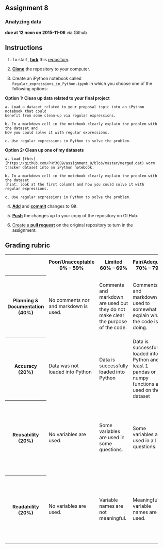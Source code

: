 ## Assignment 8
### Analyzing data
**due at 12 noon on 2015-11-06** via Github

## Instructions

1. To start, [**fork**](https://guides.github.com/activities/forking/) this [repository](https://github.com/PHY3009/assignment_8).

2. [**Clone**](http://gitref.org/creating/#clone) the repository to your computer.

3. Create an iPython notebook called `Regular_expressions_in_Python.ipynb` in which you 
choose one of the following options:
	
**Option 1: Clean up data related to your final project**	

	a. Load a dataset related to your proposal topic into an iPython notebook that could 
	benefit from some clean-up via regular expressions.
	
	b. In a markdown cell in the notebook clearly explain the problem with the dataset and
	how you could solve it with regular expressions.
	
	c. Use regular expressions in Python to solve the problem.

**Option 2: Clean up one of my datasets**	

	a. Load [this](https://github.com/PHY3009/assignment_8/blob/master/merged.dat) worm tracker dataset into an iPython notebook.
	
	b. In a markdown cell in the notebook clearly explain the problem with the dataset 
	(hint: look at the first column) and how you could solve it with regular expressions.
	
	c. Use regular expressions in Python to solve the problem.

4. [**Add**](http://gitref.org/basic/#add) and [**commit**](http://gitref.org/basic/#commit) 
changes to Git.

6. [**Push**](http://gitref.org/remotes/#push) the changes up to your copy of the 
repository on GitHub.

7. [Create a **pull request**](https://help.github.com/articles/creating-a-pull-request/) 
on the original repository to turn in the assignment.


## Grading rubric

<table>
  <tr>
    <th></td>
    <th>Poor/Unacceptable 0% – 59%</td> 
    <th>Limited 60% – 69%</td> 
    <th>Fair/Adequate 70% – 79%</td> 
    <th>Good 80% – 89%</td> 
    <th>Exceptional 90% – 100%</td> 
  </tr>
  <tr>
    <th>Planning & Documentation (40%)</td>
    <td>No comments nor and markdown is used.</td> 
    <td>Comments and markdown are used but they do not make clear the purpose of the code.</td> 
    <td>Comments and markdown are used to somewhat explain what the code is doing.</td> 
    <td>Comments and markdown are used well to clearly explain what the code is doing.</td> 
    <td>Comments and markdown are used exceptionally well to clearly explain what code is doing.</td> 
  </tr>
  <tr>
    <th>Accuracy (20%)</td>
    <td>Data was not loaded into Python</td> 
    <td>Data is successfully loaded into Python</td> 
    <td>Data is successfully loaded into Python and at least 1 pandas or numpy functions are used on the dataset</td> 
    <td>Data is successfully loaded into Python and at least 2 pandas or numpy functions are used on the dataset</td> 
    <td>Data is successfully loaded into Python and at least 3 pandas or numpy functions are used on the dataset</td> 
  </tr>
  <tr>
    <th>Reusability (20%)</td>
    <td>No variables are used.</td> 
    <td>Some variables are used in some questions.</td> 
    <td>Some variables are used in all questions.</td> 
    <td>For all questions, all inputs are assigned to variables and variables are used in solving the problems. </td> 
    <td>For all questions, all inputs are assigned to variables, variables are used in solving the problems and outputs are saved to variables.</td> 
  </tr>
  <tr>
    <th>Readability (20%)</td>
    <td>No variables are used.</td> 
    <td>Variable names are not meaningful.</td> 
    <td>Meaningful variable names are used.</td> 
    <td>Meaningful variable names are used. Complicated problems are broken down into multiple steps.</td> 
    <td>Whitespace is well used. Meaningful variable names are used. Complicated problems are broken down into multiple steps.</td> 
  </tr>
</table>
